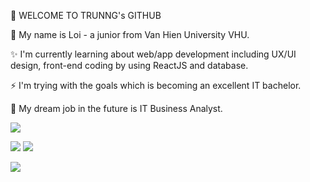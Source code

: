 

<!--### Hi there 👋
**trunng/trunng** is a ✨ _special_ ✨ repository because its `README.md` (this file) appears on your GitHub profile.

Here are some ideas to get you started:

- 🔭 I’m currently working on ...
- 🌱 I’m currently learning ...
- 👯 I’m looking to collaborate on ...
- 🤔 I’m looking for help with ...
- 💬 Ask me about ...
- 📫 How to reach me: ...
- 😄 Pronouns: ...
- ⚡ Fun fact: ...
-->

👋 WELCOME TO TRUNNG's GITHUB

🔭 My name is Loi - a junior from Van Hien University VHU.

✨ I'm currently learning about web/app development including UX/UI design, front-end coding by using ReactJS and database.

⚡ I'm trying with the goals which is becoming an excellent IT bachelor.

🌱 My dream job in the future is IT Business Analyst.


![](https://komarev.com/ghpvc/?username=your-github-username&label=PROFILE+VIEWS)

![](http://github-profile-summary-cards.vercel.app/api/cards/stats?username=trunng&theme=github)
![](http://github-profile-summary-cards.vercel.app/api/cards/repos-per-language?username=trunng&theme=github)

![](http://github-profile-summary-cards.vercel.app/api/cards/profile-details?username=trunng&theme=github)

